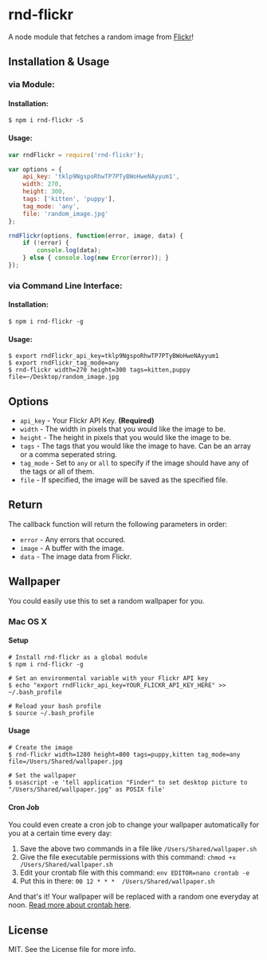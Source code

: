# rnd-flickr

A node module that fetches a random image from [Flickr](https://www.flickr.com)!

## Installation & Usage
### via Module:
#### Installation:
```shell
$ npm i rnd-flickr -S
```
#### Usage:
```javascript
var rndFlickr = require('rnd-flickr');

var options = {
	api_key: 'tklp9NgspoRhwTP7PTyBWoHweNAyyum1',
	width: 270,
	height: 300,
	tags: ['kitten', 'puppy'],
	tag_mode: 'any',
	file: 'random_image.jpg'
};

rndFlickr(options, function(error, image, data) {
	if (!error) {
		console.log(data);
	} else { console.log(new Error(error)); }
});
```

### via Command Line Interface:
#### Installation:
```shell
$ npm i rnd-flickr -g
```
#### Usage:
```shell
$ export rndFlickr_api_key=tklp9NgspoRhwTP7PTyBWoHweNAyyum1
$ export rndFlickr_tag_mode=any
$ rnd-flickr width=270 height=300 tags=kitten,puppy file=~/Desktop/random_image.jpg
```

## Options
* `api_key` - Your Flickr API Key. **(Required)**
* `width` - The width in pixels that you would like the image to be.
* `height` - The height in pixels that you would like the image to be.
* `tags` - The tags that you would like the image to have. Can be an array or a comma seperated string.
* `tag_mode` - Set to `any` or `all` to specify if the image should have any of the tags or all of them.
* `file` - If specified, the image will be saved as the specified file.

## Return
The callback function will return the following parameters in order:
* `error` - Any errors that occured.
* `image` - A buffer with the image.
* `data` - The image data from Flickr.

## Wallpaper
You could easily use this to set a random wallpaper for you.

### Mac OS X
#### Setup
```shell
# Install rnd-flickr as a global module
$ npm i rnd-flickr -g

# Set an environmental variable with your Flickr API key
$ echo "export rndFlickr_api_key=YOUR_FLICKR_API_KEY_HERE" >> ~/.bash_profile

# Reload your bash profile
$ source ~/.bash_profile
```
#### Usage
```shell
# Create the image
$ rnd-flickr width=1280 height=800 tags=puppy,kitten tag_mode=any file=/Users/Shared/wallpaper.jpg

# Set the wallpaper
$ osascript -e 'tell application "Finder" to set desktop picture to "/Users/Shared/wallpaper.jpg" as POSIX file'
```
#### Cron Job
You could even create a cron job to change your wallpaper automatically for you at a certain time every day:

1. Save the above two commands in a file like `/Users/Shared/wallpaper.sh`
1. Give the file executable permissions with this command: `chmod +x /Users/Shared/wallpaper.sh`
1. Edit your crontab file with this command: `env EDITOR=nano crontab -e`
1. Put this in there: `00 12 * * *	/Users/Shared/wallpaper.sh`

And that's it! Your wallpaper will be replaced with a random one everyday at noon. [Read more about crontab here](http://www.adminschoice.com/crontab-quick-reference).

## License
MIT. See the License file for more info.
